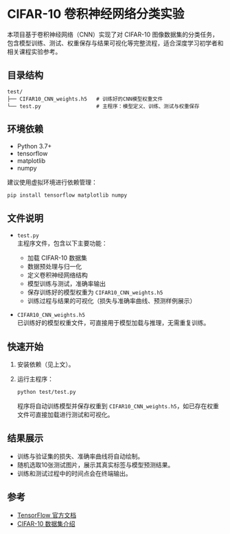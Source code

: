 # CIFAR-10 卷积神经网络分类实验

本项目基于卷积神经网络（CNN）实现了对 CIFAR-10 图像数据集的分类任务，包含模型训练、测试、权重保存与结果可视化等完整流程，适合深度学习初学者和相关课程实验参考。

## 目录结构

```
test/
├── CIFAR10_CNN_weights.h5   # 训练好的CNN模型权重文件
└── test.py                  # 主程序：模型定义、训练、测试与权重保存
```

## 环境依赖

- Python 3.7+
- tensorflow
- matplotlib
- numpy

建议使用虚拟环境进行依赖管理：

```bash
pip install tensorflow matplotlib numpy
```

## 文件说明

- `test.py`  
  主程序文件，包含以下主要功能：
  - 加载 CIFAR-10 数据集
  - 数据预处理与归一化
  - 定义卷积神经网络结构
  - 模型训练与测试，准确率输出
  - 保存训练好的模型权重为 `CIFAR10_CNN_weights.h5`
  - 训练过程与结果的可视化（损失与准确率曲线、预测样例展示）

- `CIFAR10_CNN_weights.h5`  
  已训练好的模型权重文件，可直接用于模型加载与推理，无需重复训练。

## 快速开始

1. 安装依赖（见上文）。
2. 运行主程序：

   ```bash
   python test/test.py
   ```

   程序将自动训练模型并保存权重到 `CIFAR10_CNN_weights.h5`，如已存在权重文件可直接加载进行测试和可视化。

## 结果展示

- 训练与验证集的损失、准确率曲线将自动绘制。
- 随机选取10张测试图片，展示其真实标签与模型预测结果。
- 训练和测试过程中的时间点会在终端输出。

## 参考

- [TensorFlow 官方文档](https://www.tensorflow.org/)
- [CIFAR-10 数据集介绍](https://www.cs.toronto.edu/~kriz/cifar.html)
